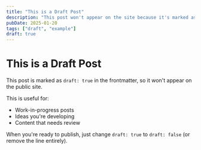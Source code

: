 ```yaml
---
title: "This is a Draft Post"
description: "This post won't appear on the site because it's marked as a draft."
pubDate: 2025-01-20
tags: ["draft", "example"]
draft: true
---
```


# This is a Draft Post

This post is marked as `draft: true` in the frontmatter, so it won't appear on the public site.

This is useful for:
- Work-in-progress posts
- Ideas you're developing
- Content that needs review

When you're ready to publish, just change `draft: true` to `draft: false` (or remove the line entirely).